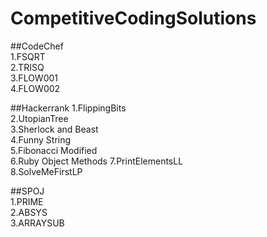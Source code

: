# CompetitiveCodingSolutions

##CodeChef  
1.FSQRT  
2.TRISQ  
3.FLOW001  
4.FLOW002  

##Hackerrank 
1.FlippingBits  
2.UtopianTree  
3.Sherlock and Beast  
4.Funny String  
5.Fibonacci Modified    
6.Ruby Object Methods
7.PrintElementsLL  
8.SolveMeFirstLP

##SPOJ  
1.PRIME  
2.ABSYS  
3.ARRAYSUB  



